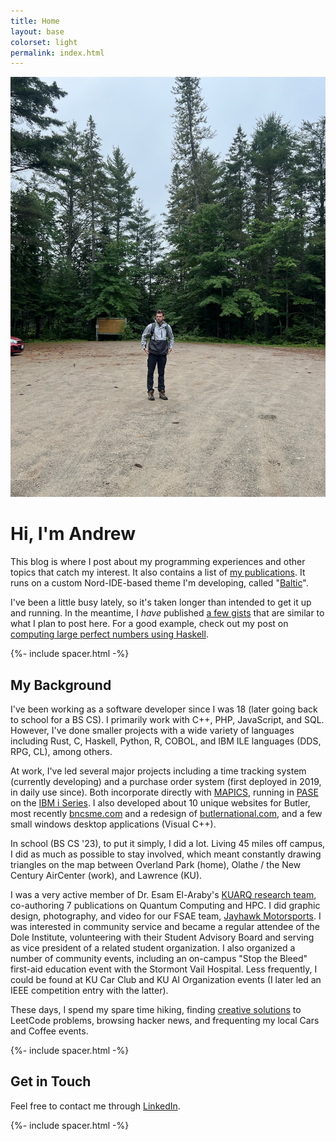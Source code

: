 ```yaml
---
title: Home
layout: base
colorset: light
permalink: index.html
---
```


![Exploring Up North](./assets/images/2024-algonquin-trailhead.jpg)

# Hi, I'm Andrew
This blog is where I post about my programming experiences and other topics that catch my interest. It also contains a list of [my publications](/publications). It runs on a custom Nord-IDE-based theme I'm developing, called "[Baltic](https://github.com/amacgillivray/baltic)". 

I've been a little busy lately, so it's taken longer than intended to get it up and running. In the meantime, I *have* published [a few gists](https://gist.github.com/amacgillivray) that are similar to what I plan to post here. For a good example, check out my post on [computing large perfect numbers using Haskell](https://gist.github.com/amacgillivray/c37a2a860df5117561ec64604bcb6b7d).

{%- include spacer.html -%}

<!-- ![Vista Point](./assets/images/2024-camping-tahoe-sunset.jpg) -->

## My Background
I've been working as a software developer since I was 18 (later going back to school for a BS CS). I primarily work with C++, PHP, JavaScript, and SQL. However, I've done smaller projects with a wide variety of languages including Rust, C, Haskell, Python, R, COBOL, and IBM ILE languages (DDS, RPG, CL), among others.

At work, I've led several major projects including a time tracking system (currently developing) and a purchase order system (first deployed in 2019, in daily use since). Both incorporate directly with [MAPICS](https://en.wikipedia.org/wiki/Infor_XA), running in [PASE](https://www.ibm.com/docs/en/i/7.5?topic=programming-pase-i) on the [IBM i Series](https://www.ibm.com/products/ibm-i). I also developed about 10 unique websites for Butler, most recently [bncsme.com](https://bncsme.com/) and a redesign of [butlernational.com](https://butlernational.com/), and a few small windows desktop applications (Visual C++). 

In school (BS CS '23), to put it simply, I did a lot. Living 45 miles off campus, I did as much as possible to stay involved, which meant constantly drawing triangles on the map between Overland Park (home), Olathe / the New Century AirCenter (work), and Lawrence (KU). 

I was a very active member of Dr. Esam El-Araby's [KUARQ research team](https://sites.google.com/view/esam-el-araby/research-group/member-biographies), co-authoring 7 publications on Quantum Computing and HPC. I did graphic design, photography, and video for our FSAE team, [Jayhawk Motorsports](https://www.jayhawkmotorsports.org/2022team). <!-- I was an active member, and later vice president, of the student organization for *my* preferred political party; I was also dedicated [Dole SAB](https://doleinstitute.org/ku-students/student-advisory-board/) member, where I quickly became friends with the most active students from the *other* big political party. I founded and ran one of [the more active student clubs](https://rockchalkcentral.ku.edu/organization/s2aa) on campus (and led its biggest event, hosting [Stop the Bleed](https://rockchalkcentral.ku.edu/event/9013015) with Stormont Vail Hospital).--> I was interested in community service and became a regular attendee of the Dole Institute, volunteering with their Student Advisory Board and serving as vice president of a related student organization. I also organized a number of community events, including an on-campus "Stop the Bleed" first-aid education event with the Stormont Vail Hospital. Less frequently, I could be found at KU Car Club and KU AI Organization events (I later led an IEEE competition entry with the latter).

These days, I spend my spare time hiking, finding [creative solutions](https://gist.github.com/amacgillivray/5adfeb70a194e0c458d4f54f2f3bbd87) to LeetCode problems, browsing hacker news, and frequenting my local Cars and Coffee events. 


{%- include spacer.html -%}

## Get in Touch

Feel free to contact me through [LinkedIn](https://www.linkedin.com/in/andrew-macgillivray-agjm/).

{%- include spacer.html -%}